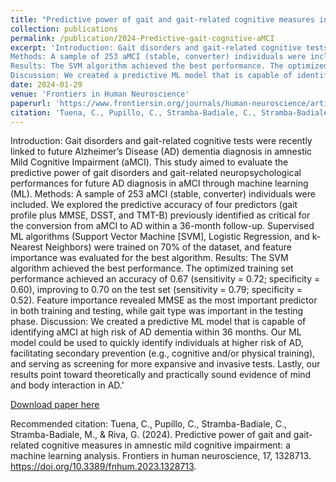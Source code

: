 ```yaml
---
title: "Predictive power of gait and gait-related cognitive measures in amnestic mild cognitive impairment: a machine learning analysis"
collection: publications
permalink: /publication/2024-Predictive-gait-cognitive-aMCI
excerpt: 'Introduction: Gait disorders and gait-related cognitive tests were recently linked to future Alzheimer’s Disease (AD) dementia diagnosis in amnestic Mild Cognitive Impairment (aMCI). This study aimed to evaluate the predictive power of gait disorders and gait-related neuropsychological performances for future AD diagnosis in aMCI through machine learning (ML).
Methods: A sample of 253 aMCI (stable, converter) individuals were included. We explored the predictive accuracy of four predictors (gait profile plus MMSE, DSST, and TMT-B) previously identified as critical for the conversion from aMCI to AD within a 36-month follow-up. Supervised ML algorithms (Support Vector Machine [SVM], Logistic Regression, and k-Nearest Neighbors) were trained on 70% of the dataset, and feature importance was evaluated for the best algorithm.
Results: The SVM algorithm achieved the best performance. The optimized training set performance achieved an accuracy of 0.67 (sensitivity = 0.72; specificity = 0.60), improving to 0.70 on the test set (sensitivity = 0.79; specificity = 0.52). Feature importance revealed MMSE as the most important predictor in both training and testing, while gait type was important in the testing phase.
Discussion: We created a predictive ML model that is capable of identifying aMCI at high risk of AD dementia within 36 months. Our ML model could be used to quickly identify individuals at higher risk of AD, facilitating secondary prevention (e.g., cognitive and/or physical training), and serving as screening for more expansive and invasive tests. Lastly, our results point toward theoretically and practically sound evidence of mind and body interaction in AD.'
date: 2024-01-29
venue: 'Frontiers in Human Neuroscience'
paperurl: 'https://www.frontiersin.org/journals/human-neuroscience/articles/10.3389/fnhum.2023.1328713/full'
citation: 'Tuena, C., Pupillo, C., Stramba-Badiale, C., Stramba-Badiale, M., & Riva, G. (2024). Predictive power of gait and gait-related cognitive measures in amnestic mild cognitive impairment: a machine learning analysis. Frontiers in human neuroscience, 17, 1328713. https://doi.org/10.3389/fnhum.2023.1328713'
---
```

Introduction: Gait disorders and gait-related cognitive tests were recently linked to future Alzheimer’s Disease (AD) dementia diagnosis in amnestic Mild Cognitive Impairment (aMCI). This study aimed to evaluate the predictive power of gait disorders and gait-related neuropsychological performances for future AD diagnosis in aMCI through machine learning (ML).
Methods: A sample of 253 aMCI (stable, converter) individuals were included. We explored the predictive accuracy of four predictors (gait profile plus MMSE, DSST, and TMT-B) previously identified as critical for the conversion from aMCI to AD within a 36-month follow-up. Supervised ML algorithms (Support Vector Machine [SVM], Logistic Regression, and k-Nearest Neighbors) were trained on 70% of the dataset, and feature importance was evaluated for the best algorithm.
Results: The SVM algorithm achieved the best performance. The optimized training set performance achieved an accuracy of 0.67 (sensitivity = 0.72; specificity = 0.60), improving to 0.70 on the test set (sensitivity = 0.79; specificity = 0.52). Feature importance revealed MMSE as the most important predictor in both training and testing, while gait type was important in the testing phase.
Discussion: We created a predictive ML model that is capable of identifying aMCI at high risk of AD dementia within 36 months. Our ML model could be used to quickly identify individuals at higher risk of AD, facilitating secondary prevention (e.g., cognitive and/or physical training), and serving as screening for more expansive and invasive tests. Lastly, our results point toward theoretically and practically sound evidence of mind and body interaction in AD.'

[Download paper here](https://)

Recommended citation: Tuena, C., Pupillo, C., Stramba-Badiale, C., Stramba-Badiale, M., & Riva, G. (2024). Predictive power of gait and gait-related cognitive measures in amnestic mild cognitive impairment: a machine learning analysis. Frontiers in human neuroscience, 17, 1328713. https://doi.org/10.3389/fnhum.2023.1328713.
